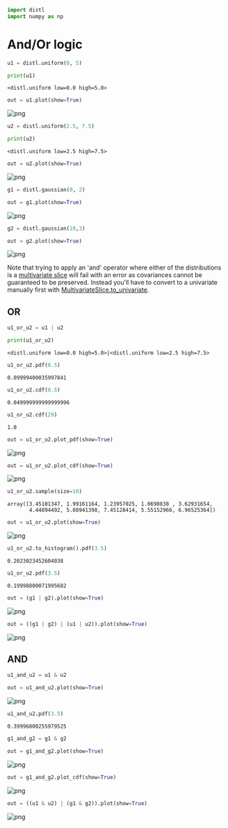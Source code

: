 ```python
import distl
import numpy as np
```

# And/Or logic


```python
u1 = distl.uniform(0, 5)
```


```python
print(u1)
```

    <distl.uniform low=0.0 high=5.0>



```python
out = u1.plot(show=True)
```


![png](and_or_files/and_or_4_0.png)



```python
u2 = distl.uniform(2.5, 7.5)
```


```python
print(u2)
```

    <distl.uniform low=2.5 high=7.5>



```python
out = u2.plot(show=True)
```


![png](and_or_files/and_or_7_0.png)



```python
g1 = distl.gaussian(0, 2)
```


```python
out = g1.plot(show=True)
```


![png](and_or_files/and_or_9_0.png)



```python
g2 = distl.gaussian(10,3)
```


```python
out = g2.plot(show=True)
```


![png](and_or_files/and_or_11_0.png)


Note that trying to apply an 'and' operator where either of the distributions is a [multivariate slice](./multivariate_slice.md) will fail with an error as covariances cannot be guaranteed to be preserved.  Instead you'll have to convert to a univariate manually first with [MultivariateSlice.to_univariate](../api/BaseMultivariateSlice.to_univariate.md).

## OR


```python
u1_or_u2 = u1 | u2
```


```python
print(u1_or_u2)
```

    <distl.uniform low=0.0 high=5.0>|<distl.uniform low=2.5 high=7.5>



```python
u1_or_u2.pdf(0.5)
```




    0.09999400035997841




```python
u1_or_u2.cdf(0.5)
```




    0.049999999999999996




```python
u1_or_u2.cdf(29)
```




    1.0




```python
out = u1_or_u2.plot_pdf(show=True)
```


![png](and_or_files/and_or_19_0.png)



```python
out = u1_or_u2.plot_cdf(show=True)
```


![png](and_or_files/and_or_20_0.png)



```python
u1_or_u2.sample(size=10)
```




    array([3.45101347, 1.99161164, 1.23957025, 1.0690838 , 3.62931654,
           4.44894492, 5.08941398, 7.45128414, 5.55152966, 6.96525364])




```python
out = u1_or_u2.plot(show=True)
```


![png](and_or_files/and_or_22_0.png)



```python
u1_or_u2.to_histogram().pdf(3.5)
```




    0.2023023452604038




```python
u1_or_u2.pdf(3.5)
```




    0.19998800071995682




```python
out = (g1 | g2).plot(show=True)
```


![png](and_or_files/and_or_25_0.png)



```python
out = ((g1 | g2) | (u1 | u2)).plot(show=True)
```


![png](and_or_files/and_or_26_0.png)


## AND


```python
u1_and_u2 = u1 & u2
```


```python
out = u1_and_u2.plot(show=True)
```


![png](and_or_files/and_or_29_0.png)



```python
u1_and_u2.pdf(3.5)
```




    0.39996800255979525




```python
g1_and_g2 = g1 & g2
```


```python
out = g1_and_g2.plot(show=True)
```


![png](and_or_files/and_or_32_0.png)



```python
out = g1_and_g2.plot_cdf(show=True)
```


![png](and_or_files/and_or_33_0.png)



```python
out = ((u1 & u2) | (g1 & g2)).plot(show=True)
```


![png](and_or_files/and_or_34_0.png)



```python

```
